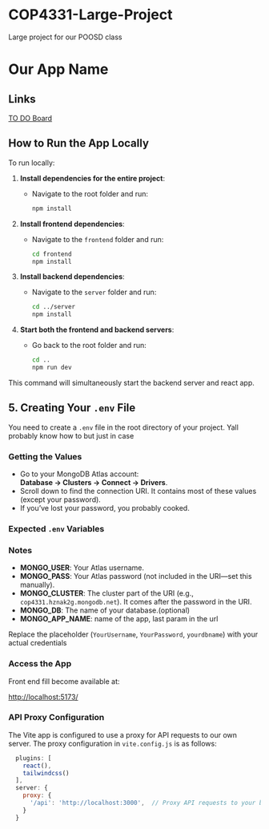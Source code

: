 # COP4331-Large-Project
Large project for our POOSD class

# Our App Name

## Links

[TO DO Board](https://github.com/users/luminousyinyang/projects/5)

## How to Run the App Locally

To run locally:

1. **Install dependencies for the entire project**:
   - Navigate to the root folder and run:
     ```bash
     npm install
     ```

2. **Install frontend dependencies**:
   - Navigate to the `frontend` folder and run:
     ```bash
     cd frontend
     npm install
     ```

3. **Install backend dependencies**:
   - Navigate to the `server` folder and run:
     ```bash
     cd ../server
     npm install
     ```

4. **Start both the frontend and backend servers**:
   - Go back to the root folder and run:
     ```bash
     cd ..
     npm run dev
     ```

This command will simultaneously start the backend server and react app.

## 5. Creating Your `.env` File

You need to create a `.env` file in the root directory of your project. Yall probably know how to but just in case

### Getting the Values
- Go to your MongoDB Atlas account:  
  **Database → Clusters → Connect → Drivers**.  
- Scroll down to find the connection URI. It contains most of these values (except your password).  
- If you’ve lost your password, you probably cooked.

### Expected `.env` Variables

### Notes
- **MONGO_USER**: Your Atlas username.
- **MONGO_PASS**: Your Atlas password (not included in the URI—set this manually).
- **MONGO_CLUSTER**: The cluster part of the URI (e.g., `cop4331.hznak2g.mongodb.net`). It comes after the password in the URI.
- **MONGO_DB**: The name of your database.(optional)
- **MONGO_APP_NAME**: name of the app, last param in the url

Replace the placeholder (`YourUsername`, `YourPassword`, `yourdbname`) with your actual credentials


### Access the App

Front end fill become available at:

[http://localhost:5173/](http://localhost:5173/)

### API Proxy Configuration

The Vite app is configured to use a proxy for API requests to our own server.  The proxy configuration in `vite.config.js` is as follows:

```javascript
  plugins: [
    react(),
    tailwindcss()
  ],
  server: {
    proxy: {
      '/api': 'http://localhost:3000',  // Proxy API requests to your backend server
    }
  }
